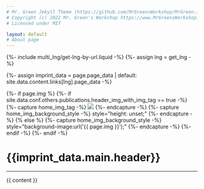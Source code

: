 ```yaml
---
# Mr. Green Jekyll Theme (https://github.com/MrGreensWorkshop/MrGreen-JekyllTheme)
# Copyright (c) 2022 Mr. Green's Workshop https://www.MrGreensWorkshop.com
# Licensed under MIT

layout: default
# About page
---
```

{%- include multi_lng/get-lng-by-url.liquid -%}
{%- assign lng = get_lng -%}

{%- assign imprint_data = page.page_data | default: site.data.content.links[lng].page_data -%}

{%- if page.img %}
  {%- if site.data.conf.others.publications.header_img_with_img_tag == true -%}
    {%- capture home_img_tag -%} <img src="{{ page.img }}" /> {%- endcapture -%}
    {%- capture home_img_background_style -%} style="height: unset;" {%- endcapture -%}
  {% else %}
    {%- capture home_img_background_style -%} style="background-image:url('{{ page.img }}');" {%- endcapture -%}
  {%- endif -%}
{%- endif -%}


<div class="multipurpose-container imprint-container">
  <h1>{{imprint_data.main.header}}</h1>
  <hr>
  <div class="row about-main">
    {{ content }}
  </div>
</div>
